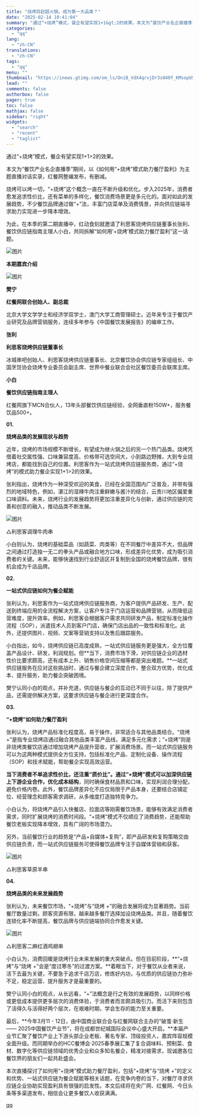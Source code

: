 ```yaml
---
title: "烧烤将赶超火锅，成为第一大品类？"
date: "2025-02-14 10:41:04"
summary: "通过“+烧烤”模式，餐企有望实现1+1&gt;2的效果。本文为“餐饮产业名企直播季”期间，以《如何用..."
categories:
  - "qq"
lang:
  - "zh-CN"
translations:
  - "zh-CN"
tags:
  - "qq"
menu: ""
thumbnail: "https://inews.gtimg.com/om_ls/OniB_VdX4qrvjDr3s040f_KMsopUS7IY0uSvXnE9FC2IMAA_640360/0"
lead: ""
comments: false
authorbox: false
pager: true
toc: false
mathjax: false
sidebar: "right"
widgets:
  - "search"
  - "recent"
  - "taglist"
---
```


通过“+烧烤”模式，餐企有望实现1+1>2的效果。

本文为“餐饮产业名企直播季”期间，以《如何用“+烧烤”模式助力餐厅盈利》为主题直播对话实录，红餐网整编发布，有删减。

烧烤可以烤一切，“+烧烤”这个概念一直在不断升级和优化。步入2025年，消费者愈发追求性价比，还有菜单的多样化，餐饮消费场景更是多元化的。面对如此的发展趋势，不少餐饮品牌通过做“+”法，丰富门店菜单及消费情景，并向供应链端寻求助力实现进一步降本增效。

为此，在本季的第二期直播中，红动食刻就邀请了利思客烧烤供应链董事长张利、餐饮供应链指南主理人小白，共同拆解“如何用‘+烧烤’模式助力餐厅盈利”这一话题。

![图片](https://inews.gtimg.com/news_bt/O5xW_SNZfVBbybYqKx7l3h8QHJlf1c98N54ElMyq1Y9YsAA/641)

**本期嘉宾介绍**

![图片](https://inews.gtimg.com/news_bt/GcwIdLCodRJEOCDVr13-19MVdQVqvATM0iv3Uq4KK6TP4AA/0)

**樊宁**

**红餐网联合创始人、副总裁**

北京大学文学学士和经济学双学士，澳门大学工商管理硕士。近年来专注于餐饮产业研究及品牌营销服务，连续多年参与《中国餐饮发展报告》的编审工作。

**张利**

**利思客烧烤供应链董事长**

冰城串吧创始人、利思客烧烤供应链董事长、北京餐饮协会供应链专家组组长、中国烹饪协会烧烤专业委员会副主席、世界中餐业联合会社区餐饮委员会联席主席。

**小白**

**餐饮供应链指南主理人**

红餐网旗下MCN合伙人，13年头部餐饮供应链经验，全网垂直粉150W+，服务餐饮品500+。

**01.**

**烧烤品类的发展现状与趋势**

近年，烧烤的市场规模不断增长，有望成为继火锅之后的另一个热门品类。烧烤凭借着社交属性强、口味兼容度高、价格带可选空间大，小到路边野摊，大到专业烧烤店，都能找到自己的位置。利思客作为一站式烧烤供应链服务商，通过“+烧烤”的模式助力餐企实现1+1>2的效果。

张利指出，烧烤作为一种深受欢迎的美食，已经在全国范围内广泛普及，并带有强烈的地域特色，例如，湛江的湿辣牛肉注重鲜嫩与酱汁的结合，云贵川地区偏爱重口味调料。未来，烧烤行业的发展趋势将更加注重差异化与创新，通过供应链的完善和创意的融入，推动品类不断发展。

![图片](https://inews.gtimg.com/news_bt/OeTW_xsHoVe1BVRsF8PNX8_RVjeO-u56uGFDtt7xW-TFYAA/641)

△利思客调理牛肉串

小白则认为，烧烤的基础菜品（如蔬菜、肉类等）在不同餐厅中差异不大，但品牌之间通过打造独一无二的拳头产品或融合地方口味，形成差异化优势，成为吸引消费者的关键。未来，能够快速找到行业舒适区并复制到全国的烧烤餐饮品牌，很有机会成为千店品牌。

**02.**

**一站式供应链如何为餐企赋能**

张利认为，利思客作为一站式烧烤供应链服务商，为客户提供产品研发、生产、配送到终端应用的全流程解决方案，让客户专注于门店运营和品牌营销，从而降低运营难度，提升效率。例如，利思客会根据客户需求共同研发产品，制定标准化操作流程（SOP），派遣技术人员到客户门店，确保门店出品的一致性和标准化。此外，还提供图片、视频、文案等营销支持以及售后跟踪服务。

小白指出，如今，烧烤供应链已高度成熟，一站式供应链服务更是强大，全方位覆盖产品设计、研发，利润规划。但**当下，消费市场下滑，对供应链企业的选材性价比要求颇高，还有成本上升、销售价格空间压缩等都是突出难题。**一站式供应链服务在应对这些挑战时，通过与餐企建立深度合作，整合双方优势，优化成本、提升服务，助力餐企突破困境。

樊宁认同小白的观点，并补充道，供应链与餐企的互动已不同于以往，除了提供产品，还需提供解决方案，这要求供应链与餐企进行更深度合作。

**03.**

**“+烧烤”如何助力餐厅盈利**

张利认为，烧烤产品标准化程度高，易于操作，非常适合与其他品类结合。“烧烤+”是指专业烧烤店通过融合其他品类丰富产品线，满足多元化需求；“+烧烤”则是非烧烤类餐饮店通过增加烧烤产品提升营收，扩展消费场景。而一站式供应链服务可以为这两种模式提供全方位支持，包括标准化产品、定制化设备、操作流程（SOP）和技术赋能，帮助餐企实现高效运营。

**当下消费者不单追求性价比，还注重“质价比”。通过“+烧烤”模式可以加深供应链上下游企业合作，优化成本结构**，同时确保食材品质和口味，实现利润合理分配，避免价格内卷。此外，餐饮品牌差异化不应仅局限于产品本身，还要结合店铺定位、经营理念和顾客需求调研，从多维度打造独特竞争力。

小白认为，将烧烤产品引入快餐店、拉面店等刚需餐饮场景，能够有效满足消费者需求，同时扩展烧烤的消费时间段。“+烧烤”模式不仅顺应了消费趋势，还能帮助餐饮老板实现降本增效，具有广阔的市场潜力。

另外，当前餐饮行业的趋势是“产品+自媒体+复购”，即产品研发和复购策略交由供应链负责，而一站式供应链服务可使得餐饮品牌专注于自媒体营销和获客。

![图片](https://inews.gtimg.com/news_bt/OxSq0qonee7FG51PdZzmW8bvqs_OowgOuLOxgyjkev9IwAA/641)

△利思客草原羊串

**04.**

**烧烤品类的未来发展趋势**

张利认为，未来餐饮市场，“+烧烤”与“烧烤 +”的融合发展将成为显著趋势。当前餐厅数量过剩，顾客资源有限，越来越多餐厅选择加设烧烤品类。并且，随着餐饮连锁化率不断提高，餐饮品牌与供应链端协同合作愈发关键。

![图片](https://inews.gtimg.com/news_bt/OJQTLf3Urc9wYmrtx6RTiSJ883WoeEketBECzP-f_ricAAA/641)

△利思客二麻红酒鸡翅串

小白认为，消费回暖是烧烤行业未来发展的重大突破点。但在目前阶段，**“+烧烤”与“烧烤 +”会是“度过寒冬”的过渡方案。**着眼当下，对于餐饮从业者来说，活下去最为关键，不要急于追求千店万店，修炼好内功，与优质的供应链协力弥补不足，稳定运营、提升服务才是最重要的。

樊宁认同小白的观点，从长远看，“+”法概念是行之有效的发展趋势，以同样价格或更低成本提供更多层次的消费体验，于消费者而言颇具吸引力。而活下来则包含了活得久与活得好两个层次，在艰难时期，学会生存的能力至关重要。

最后，**今年3月11 - 12日，由中国商业联合会与红餐网联合主办的“破茧·新生—— 2025中国餐饮产业节”，将在成都世纪城国际会议中心盛大开启。**本届产业节汇聚了餐饮产业上下游头部企业老板、著名专家、顶级投资人，嘉宾阵容规模全面升级。而同期举办的HCC餐博会·2025春季展汇集了复合调味料、预制菜、食材、数字化等供应链领域的优秀企业和众多知名餐企，精准对接需求，现诚邀各位餐饮界的朋友们一起共赴盛会。

本次直播探讨了如何用“+烧烤”模式助力餐厅盈利，包括“+烧烤”与“烧烤 +”的定义和优势、一站式供应链为餐企赋能等相关话题，在竞争内卷的当下，对餐厅寻求供应链企业协助实现盈利具有很强的启发性。本文后续将在央广网、红餐网、今日头条等多渠道发布，相信会让更多餐饮人收获满满。

[qq](https://new.qq.com/rain/a/20250214A02TFB00)

